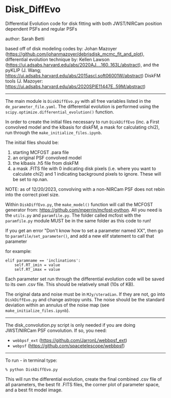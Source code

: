 # Disk_DiffEvo

Differential Evolution code for disk fitting with both JWST/NIRCam position dependent PSFs and regular PSFs

author: Sarah Betti

based off of disk modeling codes by: Johan Mazoyer (https://github.com/johanmazoyer/debrisdisk_mcmc_fit_and_plot), differential evolution technique by: Kellen Lawson (https://ui.adsabs.harvard.edu/abs/2020AJ....160..163L/abstract), and the pyKLIP (J. Wang; https://ui.adsabs.harvard.edu/abs/2015ascl.soft06001W/abstract) DiskFM tools (J. Mazoyer: https://ui.adsabs.harvard.edu/abs/2020SPIE11447E..59M/abstract) 

---
The main module is `DiskDiffEvo.py` with all free variables listed in the `de_parameter_file.yaml`. The differential evolution is performed using the `scipy.optimize.differential_evolution()` function.  

In order to create the initial files necessary to run `DiskDiffEvo` (inc. a First convolved model and the klbasis for diskFM, a mask for calculating chi2), run through the `make_initialize_files.ipynb`.

The initial files should be:  
  1. starting MCFOST .para file  
  2. an original PSF convolved model  
  3. the klbasis .h5 file from diskFM  
  4. a mask .FITS file with 0 indicating disk pixels (i.e. where you want to calculate chi2) and 1 indicating background pixels to ignore.  These will be set to np.nan.    

NOTE: as of 12/20/2023, convolving with a non-NIRCam PSF does not rebin into the correct pixel size.  

Within `DiskDiffEvo.py`, the `make_model()` function will call the MCFOST generator from: https://github.com/mperrin/mcfost-python.  All you need is the `utils.py` and `paramfile.py`.  The folder called mcfost with the `paramfile.py` module MUST be in the same folder as this code to run! 

If you get an error "Don't know how to set a parameter named XX", then go to `paramfile/set_parameter()`, and add a new elif statement to call that parameter

for example: 
```
elif paramname == 'inclinations':
    self.RT_imin = value
    self.RT_imax = value
```

Each parameter set run through the differential evolution code will be saved to its own .csv file.  This should be relatively small (10s of KB).  

The original data and noise must be in `MJy/steradian`.  If they are not, go into `DiskDiffEvo.py` and change astropy units.  The noise should be the standard deviation within an annulus of the noise map (see `make_initialize_files.ipynb`).

---
The disk_convolution.py script is only needed if you are doing JWST/NIRCam PSF convolution.  If so, you need:  
  - `webbpsf_ext` (https://github.com/JarronL/webbpsf_ext)    
  - `webpsf` (https://github.com/spacetelescope/webbpsf)  


--- 
To run - in terminal type: 
```
% python DiskDiffEvo.py
```

This will run the differential evolution, create the final combined .csv file of all parameters, the best fit .FITS files, the corner plot of parameter space, and a best fit model image.  

